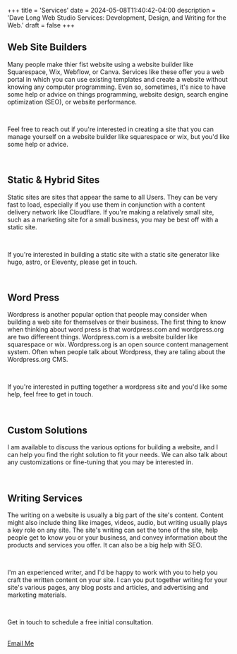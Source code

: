 +++
title = 'Services'
date = 2024-05-08T11:40:42-04:00
description = 'Dave Long Web Studio Services: Development, Design, and Writing for the Web.'
draft = false
+++

## Web Site Builders

Many people make thier fist website using a website builder like Squarespace, Wix, Webflow, or Canva. Services like
these offer you a web portal in which you can use existing templates and create a website without knowing any computer
programming. Even so, sometimes, it's nice to have some help or advice on things programming, website design, search
engine optimization (SEO), or website performance.

<br>

Feel free to reach out if you're interested in creating a site that you can manage yourself on a website builder like
squarespace or wix, but you'd like some help or advice.

<br>

## Static & Hybrid Sites

Static sites are sites that appear the same to all Users. They can be very fast to load, especially if you use them
in conjunction with a content delivery network like Cloudflare. If you're making a relatively small site, such as a
marketing site for a small business, you may be best off with a static site.

<br>

If you're interested in building a static site with a static site generator like hugo, astro, or Eleventy, please get in touch.

<br>

## Word Press

Wordpress is another popular option that people may consider when building a web site for themselves or their
business. The first thing to know when thinking about word press is that wordpress.com and wordpress.org are two
differeent things. Wordpress.com is a website builder like squarespace or wix. Wordpress.org is an open source content
management system.  Often when people talk about Wordpress, they are taling about the Wordpress.org CMS.

<br>

If you're interested in putting together a wordpress site and you'd like some help, feel free to get in touch.

<br>

## Custom Solutions

I am available to discuss the various options for building a website, and I can help you find the right solution to
fit your needs. We can also talk about any customizations or fine-tuning that you may be interested in.

<br>

## Writing Services

The writing on a website is usually a big part of the site's content. Content might also include thing like images,
videos, audio, but writing usually plays a key role on any site. The site's writing can set the tone of the site, help
people get to know you or your business, and convey information about the products and services you offer. It can also
be a big help with SEO.

<br>

I'm an experienced writer, and I'd be happy to work with you to help you craft the written content on your site. I
can you put together writing for your site's various pages, any blog posts and articles, and advertising and marketing
materials.

<br>

<p class='txt-center'>Get in touch to schedule a free initial consultation.</p> 

<br>

<div>
    <a 
      href="mailto:davelongdev@gmail.com"
    class="btn btn-center"
    >
      Email Me
    </a>
</div>

<br>
